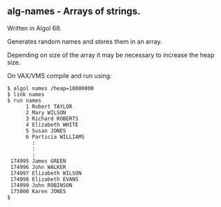 ## alg-names - Arrays of strings.

Written in Algol 68. 

Generates random names and stores them in an array.
 
Depending on size of the array it may be necessary to increase the heap size. 

On VAX/VMS compile and run using:
  
    $ algol names /heap=10000000
    $ link names
    $ run names
          1 Robert TAYLOR
          2 Mary WILSON
          3 Richard ROBERTS
          4 Elizabeth WHITE
          5 Susan JONES
          6 Particia WILLIAMS
            :
            :
            :
     174995 James GREEN
     174996 John WALKER
     174997 Elizabeth WILSON
     174998 Elizabeth EVANS
     174999 John ROBINSON
     175000 Karen JONES
    $
